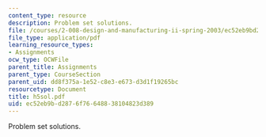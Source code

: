 ```yaml
---
content_type: resource
description: Problem set solutions.
file: /courses/2-008-design-and-manufacturing-ii-spring-2003/ec52eb9bd2876f76648838104823d389_h5sol.pdf
file_type: application/pdf
learning_resource_types:
- Assignments
ocw_type: OCWFile
parent_title: Assignments
parent_type: CourseSection
parent_uid: dd8f375a-1e52-c8e3-e673-d3d1f19265bc
resourcetype: Document
title: h5sol.pdf
uid: ec52eb9b-d287-6f76-6488-38104823d389
---
```

Problem set solutions.

